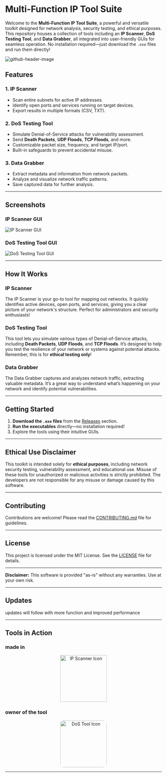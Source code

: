 # Multi-Function IP Tool Suite

Welcome to the **Multi-Function IP Tool Suite**, a powerful and versatile toolkit designed for network analysis, security testing, and ethical purposes. This repository houses a collection of tools including an **IP Scanner**, **DoS Testing Tool**, and **Data Grabber**, all integrated into user-friendly GUIs for seamless operation. No installation required—just download the `.exe` files and run them directly!

![github-header-image](https://github.com/user-attachments/assets/197328d3-1c2e-45ff-a88a-b2c822bbf934)


## Features

### 1. **IP Scanner**
- Scan entire subnets for active IP addresses.
- Identify open ports and services running on target devices.
- Export results in multiple formats (CSV, TXT).

### 2. **DoS Testing Tool**
- Simulate Denial-of-Service attacks for vulnerability assessment.
- Send **Death Packets**, **UDP Floods**, **TCP Floods**, and more.
- Customizable packet size, frequency, and target IP/port.
- Built-in safeguards to prevent accidental misuse.

### 3. **Data Grabber**
- Extract metadata and information from network packets.
- Analyze and visualize network traffic patterns.
- Save captured data for further analysis.

---

## Screenshots

### IP Scanner GUI
![IP Scanner GUI](https://github.com/user-attachments/assets/d878e371-a2ff-4950-bca5-10c43e0bf16e)

### DoS Testing Tool GUI
![DoS Testing Tool GUI](https://github.com/user-attachments/assets/f2cdee81-be53-4b5c-9430-ef62db496ada)

---

## How It Works

### IP Scanner
The IP Scanner is your go-to tool for mapping out networks. It quickly identifies active devices, open ports, and services, giving you a clear picture of your network's structure. Perfect for administrators and security enthusiasts!

### DoS Testing Tool
This tool lets you simulate various types of Denial-of-Service attacks, including **Death Packets**, **UDP Floods**, and **TCP Floods**. It’s designed to help you test the resilience of your network or systems against potential attacks. Remember, this is for **ethical testing only**!

### Data Grabber
The Data Grabber captures and analyzes network traffic, extracting valuable metadata. It’s a great way to understand what’s happening on your network and identify potential vulnerabilities.

---

## Getting Started

1. **Download the `.exe` files** from the [Releases](https://github.com/yourusername/multi-function-ip-tool-suite/releases) section.
2. **Run the executables** directly—no installation required!
3. Explore the tools using their intuitive GUIs.

---

## Ethical Use Disclaimer
This toolkit is intended solely for **ethical purposes**, including network security testing, vulnerability assessment, and educational use. Misuse of these tools for unauthorized or malicious activities is strictly prohibited. The developers are not responsible for any misuse or damage caused by this software.

---

## Contributing
Contributions are welcome! Please read the [CONTRIBUTING.md](CONTRIBUTING.md) file for guidelines.

---

## License
This project is licensed under the MIT License. See the [LICENSE](LICENSE) file for details.

---


**Disclaimer:** This software is provided "as-is" without any warranties. Use at your own risk.

---

## Updates
updates will follow with more function and improved performance



---
## Tools in Action

### made in
<div align="center">
  <img src="https://upload.wikimedia.org/wikipedia/commons/thumb/9/9a/Visual_Studio_Code_1.35_icon.svg/1200px-Visual_Studio_Code_1.35_icon.svg.png" alt="IP Scanner Icon" style="width: 150px; height: 150px;">
</div>

### owner of the tool
<div align="center">
  <img src="https://static.wikia.nocookie.net/mr-robot/images/0/0a/Elliot_Alderson.jpg/revision/latest?cb=20161109092325&path-prefix=de" alt="DoS Tool Icon" style="width: 150px; height: 150px; border-radius: 10px;">
</div>

---
